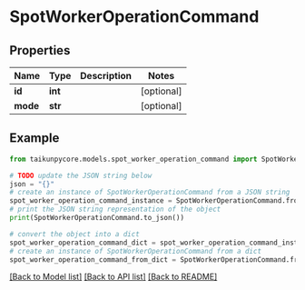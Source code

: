 # SpotWorkerOperationCommand


## Properties

Name | Type | Description | Notes
------------ | ------------- | ------------- | -------------
**id** | **int** |  | [optional] 
**mode** | **str** |  | [optional] 

## Example

```python
from taikunpycore.models.spot_worker_operation_command import SpotWorkerOperationCommand

# TODO update the JSON string below
json = "{}"
# create an instance of SpotWorkerOperationCommand from a JSON string
spot_worker_operation_command_instance = SpotWorkerOperationCommand.from_json(json)
# print the JSON string representation of the object
print(SpotWorkerOperationCommand.to_json())

# convert the object into a dict
spot_worker_operation_command_dict = spot_worker_operation_command_instance.to_dict()
# create an instance of SpotWorkerOperationCommand from a dict
spot_worker_operation_command_from_dict = SpotWorkerOperationCommand.from_dict(spot_worker_operation_command_dict)
```
[[Back to Model list]](../README.md#documentation-for-models) [[Back to API list]](../README.md#documentation-for-api-endpoints) [[Back to README]](../README.md)


